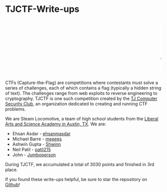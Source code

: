 # TJCTF-Write-ups

<marquee scrollamount="10">
<pre style="background-color:white; font-size:12px">
      ====        ________                ___________
  _D _|  |_______/        \\__I_I_____===__|_________|
   |(_)---  |   H\\________/ |   |        =|___ ___|           _________________
   /     |  |   H  |  |     |   |         ||_| |_||           _|                \\_____A
  |      |  |   H  |__--------------------| [___] |         =|                        |
  | ________|___H__/__|_____/[][]~\\_______|       |        -|                        |
  |/ |   |-----------I_____I [][] []  D   |=======|__      __|________________________|_
__/ =| o |=-~~\\  /~~\\  /~~\\  /~~\\ ____Y___________|__  |__________________________|_
 |/-=|___|=    ||    ||    ||    |_____/~\\___/               |_D__D__D_|  |_D__D__D_|
  \\_/      \\O=====O=====O=====O_/      \\_/                  \\_/   \\_/    \\_/   \\_/

</pre>
</marquee>

CTFs (Capture-the-Flag) are competitions where contestants must solve a series of challenges, each of which contains a flag (typically a hidden string of text). The challenges range from web exploits to reverse engineering to cryptography. TJCTF is one such competition created by the [TJ Computer Security Club](https://github.com/tjcsec), an organization dedicated to creating and running CTF problems.

We are Steam Locomotive, a team of high school students from the [Liberal Arts and Science Academy in Austin, TX](http://www.lasahighschool.org/). We are:
* Ehsan Asdar - [ehsanmasdar](https://github.com/ehsanmasdar)
* Michael Barre - [meeees](https://github.com/meeees)
* Ashwin Gupta - [Shwinn](https://github.com/Shwinn)
* Neil Patil - [patil215](https://github.com/patil215)
* John - [Jumboperson](https://github.com/jumboperson)

During TJCTF, we accumulated a total of 3030 points and finished in 3rd place.

If you found these write-ups helpful, be sure to star the repository on [Github](https://github.com/Steam-Locomotive/TJCTF-Write-ups/)!
